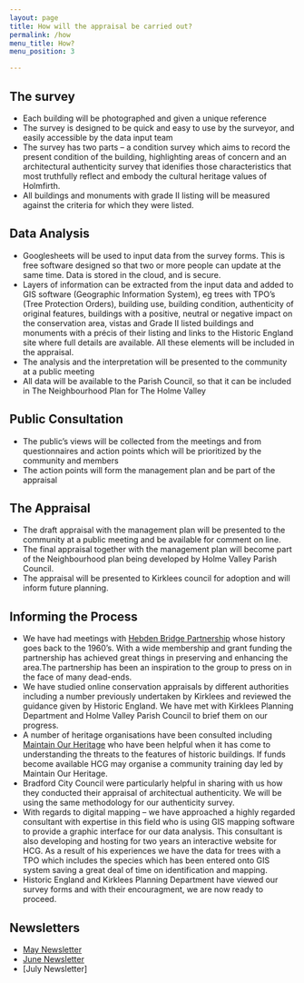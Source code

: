 ```yaml
---
layout: page
title: How will the appraisal be carried out?
permalink: /how
menu_title: How?
menu_position: 3

---
```


## The survey


* Each building will be photographed and given a unique reference
* The survey is designed to be quick and easy to use by the surveyor, and easily accessible by the data input team
* The survey has two parts – a condition survey which aims to record the present condition of the building, highlighting areas of concern and an architectural authenticity survey that idenifies those characteristics that most truthfully reflect and embody the cultural heritage values of Holmfirth.
* All buildings and monuments with grade II listing will be measured against the criteria for which they were listed.


## Data Analysis
* Googlesheets will be used to input data from the survey forms. This is free software designed so that two or more people can update at the same time. Data is stored in the cloud, and is secure.
* Layers of information can be extracted from the input data and added to GIS software (Geographic Information System), eg trees with TPO’s (Tree Protection Orders), building use, building condition, authenticity of original features, buildings with a positive, neutral or negative impact on the conservation area, vistas and Grade II listed buildings and monuments with a précis of their listing and links to the Historic England site where full details are available. All these elements will be included in the appraisal.
* The analysis and the interpretation will be presented to the community at a public meeting
* All data will be available to the Parish Council, so that it can be included in The Neighbourhood Plan for The Holme Valley

## Public Consultation
* The public’s views will be collected from the meetings and from questionnaires and action points which will be prioritized by the community and members
* The action points will form the management plan and be part of the appraisal

## The Appraisal
* The draft appraisal with the management plan will be presented to the community at a public meeting and be available for comment on line.
* The final appraisal together with the management plan will become part of the Neighbourhood plan being developed by Holme Valley Parish Council.
* The appraisal will be presented to Kirklees council for adoption and will inform future planning. 


## Informing the Process

* We have had meetings with [Hebden Bridge Partnership](http://hbpartnership.org.uk) whose history goes back to the 1960’s. With a wide membership and grant funding the partnership has achieved great things in preserving and enhancing the area.The partnership has been an inspiration to the group to press on in the face of many dead-ends.
* We have studied online conservation appraisals by different authorities including a number previously undertaken by Kirklees and reviewed the guidance given by Historic England. We have met with Kirklees Planning Department and Holme Valley Parish Council to brief them on our progress.
* A number of heritage organisations have been consulted including [Maintain Our Heritage](http://www.maintainourheritage.co.uk) who have been helpful when it has come to understanding the threats to the features of historic buildings. If funds become available HCG may organise a community training day led by Maintain Our Heritage.
* Bradford City Council were particularly helpful in sharing with us how they conducted their appraisal of architectual authenticity.  We will be using the same methodology for our authenticity survey.
* With regards to digital mapping – we have approached a highly regarded consultant with expertise in this field who is using GIS mapping software to provide a graphic interface for our data analysis. This consultant is also developing and hosting for two years an interactive website for HCG. As a result of his experiences we have the data for trees with a TPO which includes the species which has been entered onto GIS system saving a great deal of time on identification and mapping.
* Historic England and Kirklees Planning Department have viewed our survey forms and with their encouragment, we are now ready to proceed.

## Newsletters

* [May Newsletter](/files/maynewsletter.pdf)
* [June Newsletter](/files/Junenewsletter2016.pdf)
* [July Newsletter]

